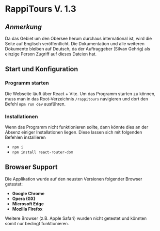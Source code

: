 
# RappiTours V. 1.3
## *Anmerkung*
Da das Gebiet um den Obersee herum durchaus international ist, wird die Seite auf Englisch veröffentlicht. Die Dokumentation und alle weiteren Dokumente bleiben auf Deutsch, da der Auftraggeber (Silvan Gehrig) als einzige Person Zugriff auf dieses Dateien hat.


## Start und Konfiguration
### Programm starten
Die Webseite läuft über React + Vite. Um das Programm starten zu können, muss man in das Root-Verzeichnis `/rappitours` navigieren und dort den Befehl `npm run dev` ausführen.
### Installationen
Wenn das Programm nicht funktionieren sollte, dann könnte dies an der Absenz einiger Installationen liegen. Diese lassen sich mit folgenden Befehlen installieren
- `npm i`
- `npm install react-router-dom`
## Browser Support
Die Applikation wurde auf den neusten Versionen folgender Browser getestet:
- **Google Chrome**
- **Opera (GX)**
- **Microsoft Edge**
- **Mozilla Firefox**

Weitere Browser (z.B. Apple Safari) wurden nicht getestet und könnten somit nur bedingt funktionieren.